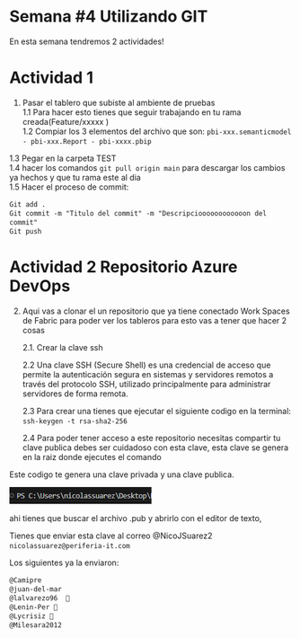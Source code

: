 # Semana #4 Utilizando GIT

En esta semana tendremos 2 actividades!

# Actividad 1

1.  Pasar el tablero que subiste al ambiente de pruebas\
    1.1 Para hacer esto tienes que seguir trabajando en tu rama creada(Feature/xxxxx )\
    1.2 Compiar los 3 elementos del archivo que son:
    `pbi-xxx.semanticmodel - pbi-xxx.Report - pbi-xxxx.pbip`

1.3 Pegar en la carpeta TEST \
1.4 hacer los comandos `git pull origin main` para descargar los cambios ya hechos y que tu rama este al dia\
1.5 Hacer el proceso de commit:

```
Git add .
Git commit -m "Titulo del commit" -m "Descripcioooooooooooon del commit"
Git push
```

# Actividad 2 Repositorio Azure DevOps

2.  Aqui vas a clonar el un repositorio que ya tiene conectado Work Spaces de Fabric para poder ver los tableros para esto vas a tener que hacer 2 cosas

    2.1. Crear la clave ssh

    2.2 Una clave SSH (Secure Shell) es una credencial de acceso que permite la autenticación segura en sistemas y servidores remotos a través del protocolo SSH, utilizado principalmente para administrar servidores de forma remota.

    2.3 Para crear una tienes que ejecutar el siguiente codigo en la terminal: `ssh-keygen -t rsa-sha2-256`

    2.4 Para poder tener acceso a este repositorio necesitas compartir tu clave publica debes ser cuidadoso con esta clave, esta clave se genera en la raiz donde ejecutes el comando

Este codigo te genera una clave privada y una clave publica.

![alt text](image-1.png)

ahi tienes que buscar el archivo .pub y abrirlo con el editor de texto,

Tienes que enviar esta clave al correo @NicoJSuarez2 `nicolassuarez@periferia-it.com`

Los siguientes ya la enviaron:

    @Camipre
    @juan-del-mar
    @lalvarezo96  🥇
    @Lenin-Per 🥉
    @Lycrisiz 🥈
    @Milesara2012
